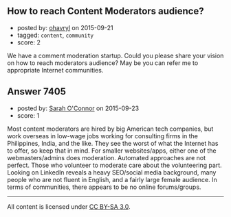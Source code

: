 ## How to reach Content Moderators audience?

- posted by: [ohavryl](https://stackexchange.com/users/371084/ohavryl) on 2015-09-21
- tagged: `content`, `community`
- score: 2

We have a comment moderation startup. Could you please share your vision on how to reach moderators audience? May be you can refer me to appropriate Internet communities.


## Answer 7405

- posted by: [Sarah O'Connor](https://stackexchange.com/users/5561619/sarah-o-connor) on 2015-09-23
- score: 1

Most content moderators are hired by big American tech companies, but work overseas in low-wage jobs working for consulting firms in the Philippines, India, and the like. They see the worst of what the Internet has to offer, so keep that in mind. For smaller websites/apps, either one of the webmasters/admins does moderation. Automated approaches are not perfect. Those who volunteer to moderate care about the volunteering part. Looking on LinkedIn reveals a heavy SEO/social media background, many people who are not fluent in English, and a fairly large female audience. 
In terms of communities, there appears to be no online forums/groups.  



---

All content is licensed under [CC BY-SA 3.0](https://creativecommons.org/licenses/by-sa/3.0/).
